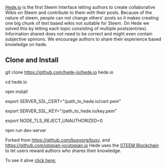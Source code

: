 [Hede.io](https://hede.io) is the first Steem Interface letting authors to create collaborative Wikis on Steem and contribute to them with their posts. Because of the nature of steem, people can not change others' posts so it makes creating one big chunk of text based wikis not suitable for Steem. On Hede we solved this by letting each topic consisting of multiple posts(entries). 
Information shared does not need to be correct and might even contain subjective opinions. We encourage authors to share their experience based knowledge on hede.

Clone and Install
------------------
git clone https://github.com/hede-io/hede.io hede.io

cd hede.io

npm install

export SERVER_SSL_CERT="/path_to_hede.io/cert.pem"

export SERVER_SSL_KEY="/path_to_hede.io/key.pem"

export NODE_TLS_REJECT_UNAUTHORIZED=0

npm run dev-server



Forked from https://github.com/busyorg/busy, and https://github.com/utopian-io/utopian.io Hede uses the [STEEM Blockchain](https://steem.io) to let users reward authors who shares their knowledge.

To see it alive [click here:](https://hede.io)
